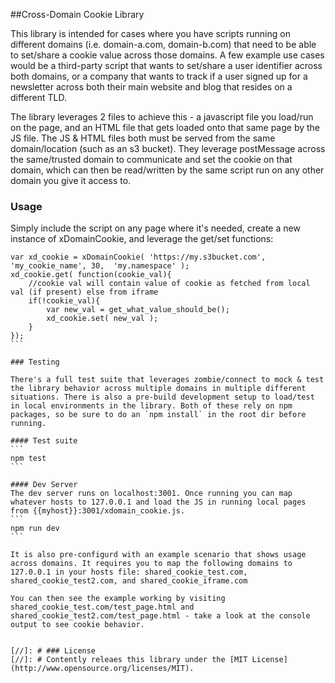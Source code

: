 
##Cross-Domain Cookie Library

This library is intended for cases where you have scripts running on different domains (i.e. domain-a.com, domain-b.com) that need to be able to set/share a cookie value across those domains. A few example use cases would be a third-party script that wants to set/share a user identifier across both domains, or a company that wants to track if a user signed up for a newsletter across both their main website and blog that resides on a different TLD.

The library leverages 2 files to achieve this - a javascript file you load/run on the page, and an HTML file that gets loaded onto that same page by the JS file. The JS & HTML files both must be served from the same domain/location (such as an s3 bucket). They leverage postMessage across the same/trusted domain to communicate and set the cookie on that domain, which can then be read/written by the same script run on any other domain you give it access to.

### Usage

Simply include the script on any page where it's needed, create a new instance of xDomainCookie, and leverage the get/set functions:
````
var xd_cookie = xDomainCookie( 'https://my.s3bucket.com', 'my_cookie_name', 30,  'my.namespace' );
xd_cookie.get( function(cookie_val){
	//cookie val will contain value of cookie as fetched from local val (if present) else from iframe
	if(!cookie_val){
		var new_val = get_what_value_should_be();
		xd_cookie.set( new_val );
	}
});
```

### Testing

There's a full test suite that leverages zombie/connect to mock & test the library behavior across multiple domains in multiple different situations. There is also a pre-build development setup to load/test in local environments in the library. Both of these rely on npm packages, so be sure to do an `npm install` in the root dir before running.

#### Test suite
```
npm test
```

#### Dev Server
The dev server runs on localhost:3001. Once running you can map whatever hosts to 127.0.0.1 and load the JS in running local pages from {{myhost}}:3001/xdomain_cookie.js.
```
npm run dev
```

It is also pre-configurd with an example scenario that shows usage across domains. It requires you to map the following domains to 127.0.0.1 in your hosts file: shared_cookie_test.com, shared_cookie_test2.com, and shared_cookie_iframe.com

You can then see the example working by visiting shared_cookie_test.com/test_page.html and shared_cookie_test2.com/test_page.html - take a look at the console output to see cookie behavior.


[//]: # ### License
[//]: # Contently releaes this library under the [MIT License](http://www.opensource.org/licenses/MIT).